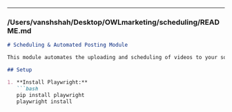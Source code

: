 
---

### **/Users/vanshshah/Desktop/OWLmarketing/scheduling/README.md**

```markdown
# Scheduling & Automated Posting Module

This module automates the uploading and scheduling of videos to your social media accounts using browser automation (Playwright).

## Setup

1. **Install Playwright:**
   ```bash
   pip install playwright
   playwright install
